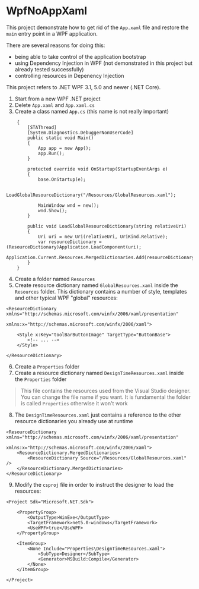 # WpfNoAppXaml

This project demonstrate how to get rid of the `App.xaml` file and restore the `main` entry point in a WPF application.

There are several reasons for doing this:
- being able to take control of the application bootstrap
- using Dependency Injection in WPF (not demonstrated in this project but already tested successfully)
- controlling resources in Depenency Injection


This project refers to .NET WPF 3.1, 5.0 and newer (.NET Core).

1. Start from a new WPF .NET project
2. Delete `App.xaml` and `App.xaml.cs`
3. Create a class named `App.cs` (this name is not really important)

```    public partial class App: Application
    {
        [STAThread]
        [System.Diagnostics.DebuggerNonUserCode]
        public static void Main()
        {
            App app = new App();
            app.Run();
        }

        protected override void OnStartup(StartupEventArgs e)
        {
            base.OnStartup(e);

            LoadGlobalResourceDictionary("/Resources/GlobalResources.xaml");

            MainWindow wnd = new();
            wnd.Show();
        }

        public void LoadGlobalResourceDictionary(string relativeUri)
        {
            Uri uri = new Uri(relativeUri, UriKind.Relative);
            var resourceDictionary = (ResourceDictionary)Application.LoadComponent(uri);
            Application.Current.Resources.MergedDictionaries.Add(resourceDictionary);
        }
    }
```

4. Create a folder named `Resources`
5. Create resource dictionary named `GlobalResources.xaml` inside the `Resources` folder. This dictionary contains a number of style, templates and other typical WPF "global" resources:

```
<ResourceDictionary xmlns="http://schemas.microsoft.com/winfx/2006/xaml/presentation"
                    xmlns:x="http://schemas.microsoft.com/winfx/2006/xaml">

    <Style x:Key="toolBarButtonImage" TargetType="ButtonBase">
        <!-- ... -->
    </Style>

</ResourceDictionary>
```

6. Create a `Properties` folder
7. Create a resource dictionary named `DesignTimeResources.xaml` inside the `Properties` folder
> This file contains the resources used from the Visual Studio designer. You can change the file name if you want.
> It is fundamental the folder is called `Properties` otherwise it won't work

8. The `DesignTimeResources.xaml` just contains a reference to the other resource dictionaries you already use at runtime
```
<ResourceDictionary xmlns="http://schemas.microsoft.com/winfx/2006/xaml/presentation"
                    xmlns:x="http://schemas.microsoft.com/winfx/2006/xaml">
    <ResourceDictionary.MergedDictionaries>
        <ResourceDictionary Source="/Resources/GlobalResources.xaml" />
    </ResourceDictionary.MergedDictionaries>
</ResourceDictionary>
```

9. Modify the `csproj` file in order to instruct the designer to load the resources:

```
<Project Sdk="Microsoft.NET.Sdk">

    <PropertyGroup>
        <OutputType>WinExe</OutputType>
        <TargetFramework>net5.0-windows</TargetFramework>
        <UseWPF>true</UseWPF>
    </PropertyGroup>

    <ItemGroup>
        <None Include="Properties\DesignTimeResources.xaml">
            <SubType>Designer</SubType>
            <Generator>MSBuild:Compile</Generator>
        </None>
    </ItemGroup>

</Project>
```

